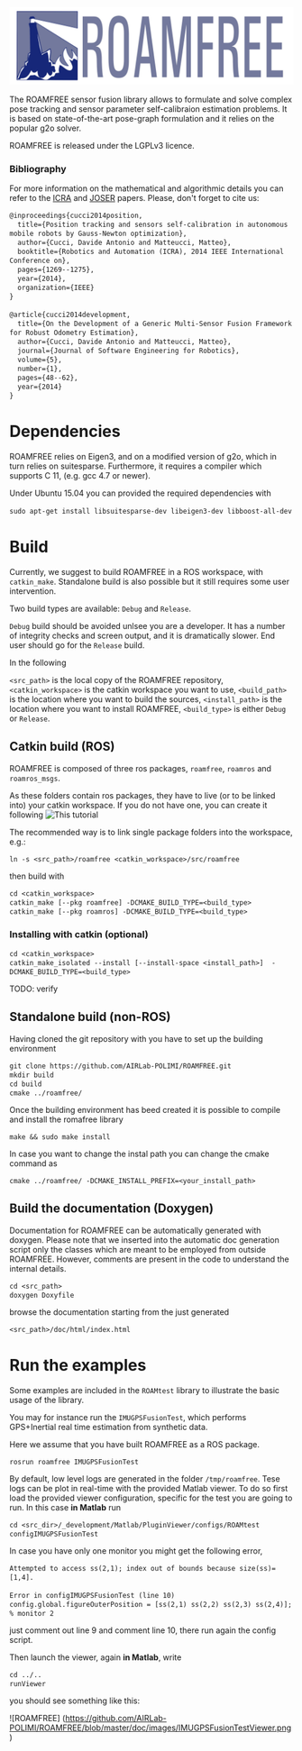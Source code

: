 ![ROAMFREE](doc/images/roamfree02.jpg)

The ROAMFREE sensor fusion library allows to formulate and solve complex pose tracking and sensor parameter self-calibraion estimation problems. It is based on state-of-the-art pose-graph formulation and it relies on the popular g2o solver.

ROAMFREE is released under the LGPLv3 licence.

### Bibliography

For more information on the mathematical and algorithmic details you can refer to the [ICRA](http://ieeexplore.ieee.org/xpls/abs_all.jsp?arnumber=6907016) 
and [JOSER](http://joser.unibg.it/index.php?journal=joser&page=article&op=view&path%5B%5D=76) papers. Please, don't forget to cite us:

```
@inproceedings{cucci2014position,
  title={Position tracking and sensors self-calibration in autonomous mobile robots by Gauss-Newton optimization},
  author={Cucci, Davide Antonio and Matteucci, Matteo},
  booktitle={Robotics and Automation (ICRA), 2014 IEEE International Conference on},
  pages={1269--1275},
  year={2014},
  organization={IEEE}
}

@article{cucci2014development,
  title={On the Development of a Generic Multi-Sensor Fusion Framework for Robust Odometry Estimation},
  author={Cucci, Davide Antonio and Matteucci, Matteo},
  journal={Journal of Software Engineering for Robotics},
  volume={5},
  number={1},
  pages={48--62},
  year={2014}
}
```

# Dependencies

ROAMFREE relies on Eigen3, and on a modified 
version of g2o, which in turn relies on suitesparse. 
Furthermore, it requires a compiler which supports C 11, (e.g. gcc 4.7 or newer).

Under Ubuntu 15.04 you can provided the required dependencies
with

```sudo apt-get install libsuitesparse-dev libeigen3-dev libboost-all-dev```

# Build

Currently, we suggest to build ROAMFREE in a ROS workspace, with `catkin_make`. Standalone build is also possible but it still requires some user intervention.

Two build types are available: `Debug` and `Release`.

`Debug` build should be avoided unlsee you are a developer. It has a number of integrity checks and screen output, and it is dramatically slower. End user should go for the `Release` build.

In the following

`<src_path>` is the local copy of the ROAMFREE repository,
`<catkin_workspace>` is the catkin workspace you want to use,
`<build_path>` is the location where you want to build the sources,
`<install_path>` is the location where you want to install ROAMFREE,
`<build_type>` is either `Debug` or `Release`.


## Catkin build (ROS)

ROAMFREE is composed of three ros packages, `roamfree`, `roamros` and `roamros_msgs`. 

As these folders contain ros packages, they have to live (or to be linked into) your catkin workspace.
If you do not have one, you can create it following ![This tutorial](http://wiki.ros.org/catkin/Tutorials/create_a_workspace)

The recommended way is to link single package folders into the workspace, e.g.:

```
ln -s <src_path>/roamfree <catkin_workspace>/src/roamfree
```

then build with
```
cd <catkin_workspace>
catkin_make [--pkg roamfree] -DCMAKE_BUILD_TYPE=<build_type>
catkin_make [--pkg roamros] -DCMAKE_BUILD_TYPE=<build_type>
```

### Installing with catkin (optional)

```
cd <catkin_workspace>
catkin_make_isolated --install [--install-space <install_path>]  -DCMAKE_BUILD_TYPE=<build_type>
```

TODO: verify

## Standalone build (non-ROS)

Having cloned the git repository with you have to set up the building environment

```
git clone https://github.com/AIRLab-POLIMI/ROAMFREE.git
mkdir build
cd build
cmake ../roamfree/
```

Once the building environment has beed created it is possible to compile and install the romafree library

```
make && sudo make install
```

In case you want to change the instal path you can change the cmake command as
```
cmake ../roamfree/ -DCMAKE_INSTALL_PREFIX=<your_install_path>
```

## Build the documentation (Doxygen)

Documentation for ROAMFREE can be automatically generated with doxygen.
Please note that we inserted into the automatic doc generation script
only the classes which are meant to be employed from outside ROAMFREE.
However, comments are present in the code to understand the internal details.

```
cd <src_path>
doxygen Doxyfile
```

browse the documentation starting from the just generated 

```
<src_path>/doc/html/index.html
```

# Run the examples

Some examples are included in the `ROAMtest` library to illustrate the basic usage of the library.

You may for instance run the `IMUGPSFusionTest`, which performs GPS+Inertial real time estimation from synthetic data.

Here we assume that you have built ROAMFREE as a ROS package.

```
rosrun roamfree IMUGPSFusionTest
```

By default, low level logs are generated in the folder `/tmp/roamfree`. Tese logs can be plot in real-time with the provided Matlab viewer. To do so first load the provided viewer configuration, specific for the test you are going to run. In this case **in Matlab** run

```
cd <src_dir>/_development/Matlab/PluginViewer/configs/ROAMtest
configIMUGPSFusionTest
```

In case you have only one monitor you might get the following error, 
```
Attempted to access ss(2,1); index out of bounds because size(ss)=[1,4].

Error in configIMUGPSFusionTest (line 10)
config.global.figureOuterPosition = [ss(2,1) ss(2,2) ss(2,3) ss(2,4)]; % monitor 2
```
just comment out line 9 and comment line 10, there run again the config script. 

Then launch the viewer, again **in Matlab**, write

```
cd ../..
runViewer
```

you should see something like this:

![ROAMFREE]
(https://github.com/AIRLab-POLIMI/ROAMFREE/blob/master/doc/images/IMUGPSFusionTestViewer.png)
